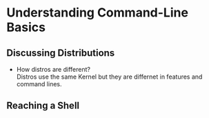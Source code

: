 # Understanding Command-Line Basics

## Discussing Distributions

* How distros are different?  
Distros use the same Kernel but they are differnet in features and command lines.

## Reaching a Shell


